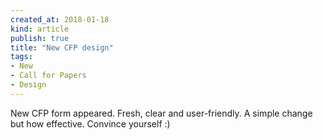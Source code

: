 ```yaml
---
created_at: 2018-01-18 
kind: article
publish: true
title: "New CFP design"
tags:
- New
- Call for Papers
- Design
---
```

New CFP form appeared. Fresh, clear and user-friendly. A simple change but how effective. Convince yourself :)
